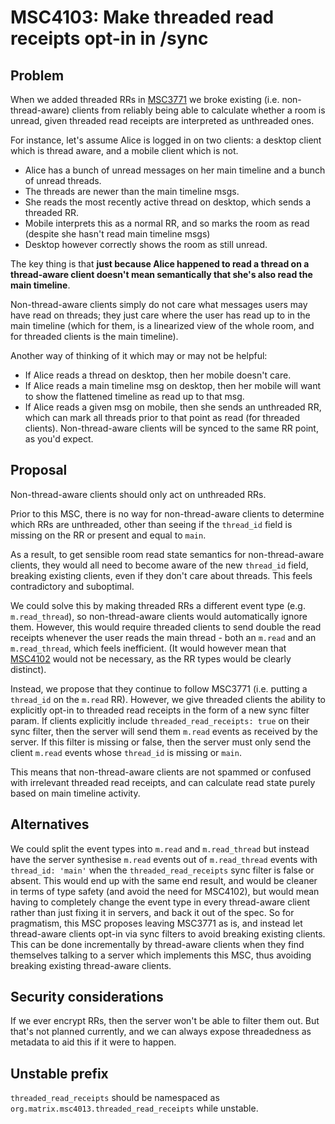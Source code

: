 # MSC4103: Make threaded read receipts opt-in in /sync

## Problem

When we added threaded RRs in [MSC3771](https://github.com/matrix-org/matrix-spec-proposals/pull/3771) we broke
existing (i.e. non-thread-aware) clients from reliably being able to calculate whether a room is unread, given threaded
read receipts are interpreted as unthreaded ones.

For instance, let's assume Alice is logged in on two clients: a desktop client which is thread aware, and a mobile
client which is not.

 * Alice has a bunch of unread messages on her main timeline and a bunch of unread threads.
 * The threads are newer than the main timeline msgs.
 * She reads the most recently active thread on desktop, which sends a threaded RR.
 * Mobile interprets this as a normal RR, and so marks the room as read (despite she hasn't read main timeline msgs)
 * Desktop however correctly shows the room as still unread.

The key thing is that **just because Alice happened to read a thread on a thread-aware client doesn't mean semantically
that she's also read the main timeline**.

Non-thread-aware clients simply do not care what messages users may have read on threads; they just care where the user
has read up to in the main timeline (which for them, is a linearized view of the whole room, and for threaded clients
is the main timeline).

Another way of thinking of it which may or may not be helpful:

 * If Alice reads a thread on desktop, then her mobile doesn't care.
 * If Alice reads a main timeline msg on desktop, then her mobile will want to show the flattened timeline as read up to
   that msg.
 * If Alice reads a given msg on mobile, then she sends an unthreaded RR, which can mark all threads prior to that point
   as read (for threaded clients). Non-thread-aware clients will be synced to the same RR point, as you'd expect.

## Proposal

Non-thread-aware clients should only act on unthreaded RRs.

Prior to this MSC, there is no way for non-thread-aware clients to determine which RRs are unthreaded, other than seeing
if the `thread_id` field is missing on the RR or present and equal to `main`.

As a result, to get sensible room read state semantics for non-thread-aware clients, they would all need to become aware of
the new `thread_id` field, breaking existing clients, even if they don't care about threads.  This feels contradictory and
suboptimal.

We could solve this by making threaded RRs a different event type (e.g. `m.read_thread`), so non-thread-aware clients
would automatically ignore them.  However, this would require threaded clients to send double the read receipts whenever
the user reads the main thread - both an `m.read` and an `m.read_thread`, which feels inefficient.  (It would however
mean that [MSC4102](https://github.com/matrix-org/matrix-spec-proposals/pull/4102) would not be necessary, as the RR types
would be clearly distinct).

Instead, we propose that they continue to follow MSC3771 (i.e. putting a `thread_id` on the `m.read` RR).  However, we
give threaded clients the ability to explicitly opt-in to threaded read receipts in the form of a new sync filter
param. If clients explicitly include `threaded_read_receipts: true` on their sync filter, then the server will send
them `m.read` events as received by the server.  If this filter is missing or false, then the server must only send the
client `m.read` events whose `thread_id` is missing or `main`.

This means that non-thread-aware clients are not spammed or confused with irrelevant threaded read receipts, and can
calculate read state purely based on main timeline activity.

## Alternatives

We could split the event types into `m.read` and `m.read_thread` but instead have the server synthesise `m.read` events
out of `m.read_thread` events with `thread_id: 'main'` when the `threaded_read_receipts` sync filter is false or
absent. This would end up with the same end result, and would be cleaner in terms of type safety (and avoid the need
for MSC4102), but would mean having to completely change the event type in every thread-aware client rather than just
fixing it in servers, and back it out of the spec.  So for pragmatism, this MSC proposes leaving MSC3771 as is, and
instead let thread-aware clients opt-in via sync filters to avoid breaking existing clients.  This can be done
incrementally by thread-aware clients when they find themselves talking to a server which implements this MSC, thus
avoiding breaking existing thread-aware clients.

## Security considerations

If we ever encrypt RRs, then the server won't be able to filter them out.  But that's not planned currently, and we
can always expose threadedness as metadata to aid this if it were to happen.

## Unstable prefix

`threaded_read_receipts` should be namespaced as `org.matrix.msc4013.threaded_read_receipts` while unstable.
